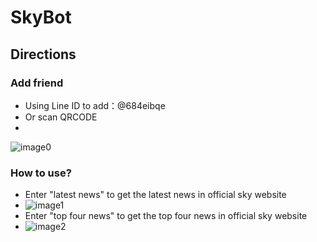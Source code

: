 # SkyBot
## Directions 
### Add friend
 - Using Line ID to add：@684eibqe
 - Or scan QRCODE
 - 
![image0](https://cdn.discordapp.com/attachments/1028851059042566185/1122568286857601105/2023-06-26_004330.png)
### How to use?
 - Enter "latest news" to get the latest news in official sky website
 - ![image1](https://cdn.discordapp.com/attachments/1028851059042566185/1122569352613466152/IMG_0552.png)
 - Enter "top four news" to get the top four news in official sky website
 - ![image2](https://cdn.discordapp.com/attachments/1028851059042566185/1122569284414087239/IMG_0554.png)
